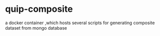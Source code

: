 # quip-composite
a docker container ,which  hosts several scripts for  generating composite dataset from mongo database

